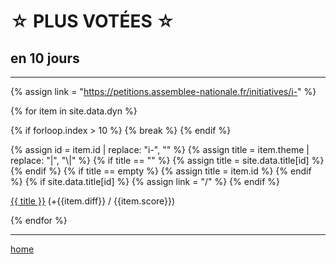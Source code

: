 ☆ PLUS VOTÉES ☆
===============

en 10 jours
-----------

----

<div class="content" markdown="1">

{% assign link = "https://petitions.assemblee-nationale.fr/initiatives/i-" %}

{% for item in site.data.dyn %}

{% if forloop.index > 10 %} {% break %} {% endif %}

{% assign id = item.id | replace: "i-", "" %}
{% assign title = item.theme | replace: "|", "\\|" %}
{% if title == "" %}    {% assign title = site.data.title[id] %} {% endif %}
{% if title == empty %} {% assign title = item.id %} {% endif %}
{% if site.data.title[id] %} {% assign link = "/" %} {% endif %}

[{{ title }}]({{link}}{{id}}) (+{{item.diff}} / {{item.score}})

{% endfor %}

</div>

----

[home](/)
